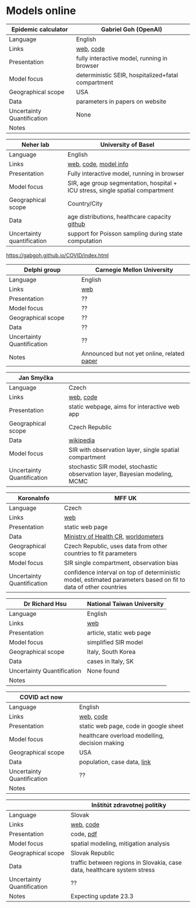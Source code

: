 # Models online

| Epidemic calculator  | Gabriel Goh (OpenAI) |
|----|----|
| Language | English |
| Links  | [web](https://gabgoh.github.io/COVID/index.html), [code](https://github.com/gabgoh/epcalc) |
| Presentation | fully interactive model, running in browser |
| Model focus | deterministic SEIR, hospitalized+fatal compartment |
| Geographical scope | USA |
| Data         | parameters in papers on website |
| Uncertainty Quantification | None |
| Notes | |

| Neher lab | University of Basel |
| ------ | ----- |
| Language | English |
| Links | [web](https://neherlab.org/covid19), [code](https://github.com/neherlab/covid19_scenarios), [model info](https://neherlab.org/covid19/about)|
| Presentation | Fully interactive model, running in browser |
| Model focus  | SIR, age group segmentation, hospital + ICU stress, single spatial compartment |
| Geographical scope | Country/City |
| Data | age distributions, healthcare capacity [github](https://github.com/neherlab/covid19_scenarios_data) |
| Uncertainty quantification | support for Poisson sampling during state computation |

https://gabgoh.github.io/COVID/index.html

| Delphi group | Carnegie Mellon University |
|----|----|
| Language | English |
| Links  | [web](https://delphi.cmu.edu/) |
| Presentation | ?? |
| Model focus | ?? |
| Geographical scope | ?? |
| Data         | ?? |
| Uncertainty Quantification | ?? |
| Notes | Announced but not yet online, related [paper](https://delphi.cmu.edu/files/brooks2015.pdf)|

| Jan Smyčka ||
|----|----|
| Language | Czech |
| Links  | [web](https://htmlpreview.github.io/?https://github.com/smyckaj/Covid19/blob/master/eSIR.html), [code](https://github.com/smyckaj/Covid19) |
| Presentation | static webpage, aims for interactive web app |
| Geographical scope | Czech Republic |
| Data         | [wikipedia](https://cs.wikipedia.org/wiki/Pandemie_COVID-19_v_%C4%8Cesku) |
| Model focus | SIR with observation layer, single spatial compartment  |
| Uncertainty Quantification | stochastic SIR model, stochastic observation layer, Bayesian modeling, MCMC |


| KoronaInfo | MFF UK |
|----|----|
| Language | Czech |
| Links  | [web](https://koronainfo.cz/Predictions) |
| Presentation | static web page |
| Data         | [Ministry of Health CR](https://onemocneni-aktualne.mzcr.cz/covid-19), [worldometers](https://www.worldometers.info/coronavirus/) |
| Geographical scope | Czech Republic, uses data from other countries to fit parameters |
| Model focus | SIR single compartment, observation bias |
| Uncertainty Quantification | confidence interval on top of deterministic model, estimated parameters based on fit to data of other countries |


| Dr Richard Hsu | National Taiwan University |
|----|----|
| Language | English |
| Links  | [web](https://geneonline.news/en/2020/03/14/prediction-of-the-covid-19-outbreak-in-south-korea-and-italy/) |
| Presentation | article, static web page|
| Model focus | simplified SIR model |
| Geographical scope | Italy, South Korea |
| Data         | cases in Italy, SK|
| Uncertainty Quantification | None found |
| Notes | |

| COVID act now | |
|----|----|
| Language | English |
| Links  | [web](https://covidactnow.org/), [code](https://docs.google.com/spreadsheets/d/1YEj4Vr6lG1jQ1R3LG6frijJYNynKcgTjzo2n0FsBwZA/edit#gid=1579455912) |
| Presentation | static web page, code in google sheet |
| Model focus | healthcare overload modelling, decision making |
| Geographical scope | USA |
| Data         |  population, case data, [link](https://docs.google.com/spreadsheets/d/1YEj4Vr6lG1jQ1R3LG6frijJYNynKcgTjzo2n0FsBwZA/edit#gid=1583111774) |
| Uncertainty Quantification | ?? |
| Notes | |


|   | Inštitút zdravotnej politiky |
|----|----|
| Language | Slovak |
| Links  | [web](https://izp.sk/covid-19/), [code](https://github.com/institute-of-health-policies-sk/SIRmodel_COVID-19) |
| Presentation | code, [pdf](https://izp.sk/wp-content/uploads/2020/03/predikcia_koronavirus_17.3.2020_2.pdf) |
| Model focus | spatial modeling, mitigation analysis |
| Geographical scope | Slovak Republic |
| Data         | traffic between regions in Slovakia, case data, healthcare system stress |
| Uncertainty Quantification | ??  |
| Notes | Expecting update 23.3 |
